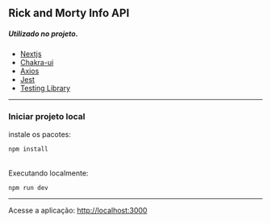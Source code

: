 ## Rick and Morty Info API

##### Utilizado no projeto.

<ul>
    <li><a href="https://nextjs.org/" target="_blank">Nextjs</a></li>
    <li><a href="https://chakra-ui.com/" target="_blank">Chakra-ui</a></li>
    <li><a href="https://axios-http.com/docs/intro" target="_blank">Axios</a></li>
    <li><a href="https://jestjs.io/" target="_blank">Jest</a></li>
    <li><a href="https://testing-library.com/" target="_blank">Testing Library</a></li>
</ul>
<hr />
<h3>Iniciar projeto local</h3>
instale os pacotes:

```bash
npm install
```

<br>
Executando localmente:

```bash
npm run dev
```

<hr>

Acesse a aplicação:
[http://localhost:3000](http://localhost:3000)

